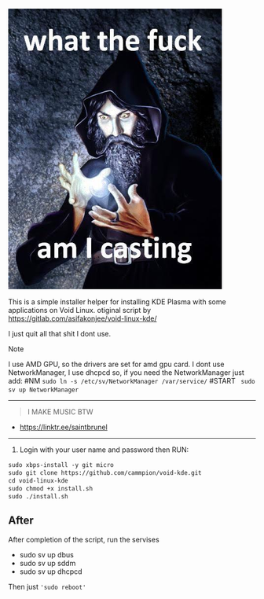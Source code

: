 ![Alt text](https://github.com/cammpion/void-kde/blob/main/void.jpg?raw=true)


This is a simple installer helper for installing KDE Plasma with some applications on Void Linux.
otiginal script by https://gitlab.com/asifakonjee/void-linux-kde/

I just quit all that shit I dont use.



> [!NOTE]
>I use AMD GPU, so the drivers are set for amd gpu card.
> I dont use NetworkManager, I use dhcpcd
so, if you need the NetworkManager just add:
>    #NM
   ```sudo ln -s /etc/sv/NetworkManager /var/service/```
   #START
  ``` sudo sv up NetworkManager```

---
>I MAKE MUSIC BTW 
- https://linktr.ee/saintbrunel

---


1. Login with your user name and password then RUN:
  
```
sudo xbps-install -y git micro
sudo git clone https://github.com/cammpion/void-kde.git
cd void-linux-kde
sudo chmod +x install.sh 
sudo ./install.sh
```

## After
After completion of the script, run the servises

- sudo sv up dbus
- sudo sv up sddm
- sudo sv up dhcpcd

Then just `'sudo reboot'`  

